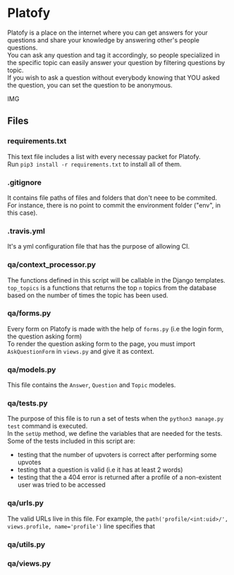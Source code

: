 # Platofy
Platofy is a place on the internet where you can get answers for your questions and share your knowledge by answering other's people questions.  
You can ask any question and tag it accordingly, so people specialized in the specific topic can easily answer your question by filtering questions by topic.  
If you wish to ask a question without everybody knowing that YOU asked the question, you can set the question to be anonymous.

IMG

## Files

### requirements.txt
This text file includes a list with every necessay packet for Platofy.  
Run `pip3 install -r requirements.txt` to install all of them.

### .gitignore
It contains file paths of files and folders that don't neee to be commited.  
For instance, there is no point to commit the environment folder ("env", in this case).

### .travis.yml
It's a yml configuration file that has the purpose of allowing CI.

### qa/context_processor.py
The functions defined in this script will be callable in the Django templates.  
`top_topics` is a functions that returns the top `n` topics from the database based on the number of times the topic has been used.

### qa/forms.py
Every form on Platofy is made with the help of `forms.py` (i.e the login form, the question asking form)  
To render the question asking form to the page, you must import `AskQuestionForm` in `views.py` and give it as context.  

### qa/models.py
This file contains the `Answer`, `Question` and `Topic` modeles.

### qa/tests.py
The purpose of this file is to run a set of tests when the `python3 manage.py test` command is executed.  
In the `setUp` method, we define the variables that are needed for the tests.  
Some of the tests included in this script are:
- testing that the number of upvoters is correct after performing some upvotes
- testing that a question is valid (i.e it has at least 2 words)
- testing that the a 404 error is returned after a profile of a non-existent user was tried to be accessed

### qa/urls.py
The valid URLs live in this file. For example, the 
    `path('profile/<int:uid>/', views.profile, name='profile')` line specifies that 

### qa/utils.py

### qa/views.py
